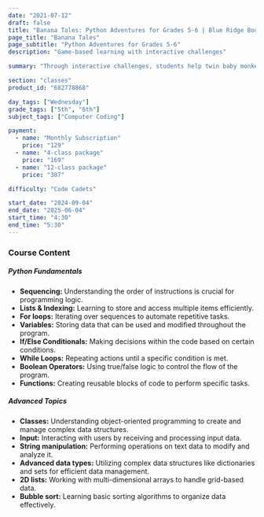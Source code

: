 ```yaml
---
date: "2021-07-12"
draft: false
title: "Banana Tales: Python Adventures for Grades 5-6 | Blue Ridge Boost"
page_title: "Banana Tales"
page_subtitle: "Python Adventures for Grades 5-6"
description: "Game-based learning with interactive challenges"

summary: "Through interactive challenges, students help twin baby monkeys reunite by solving coding problems, reinforcing their understanding of Python fundamentals and advanced topics. The course covers essential concepts such as sequencing, loops, conditionals, functions, and introduces more complex topics like classes, string manipulation, and sorting algorithms. With step-by-step instructions, interactive quizzes, and a supportive learning environment, this course provides a fun and effective way for 5th and 6th graders to develop their programming skills."

section: "classes"
product_id: "682778868"

day_tags: ["Wednesday"]
grade_tags: ["5th", "6th"]
subject_tags: ["Computer Coding"]

payment:
  - name: "Monthly Subscription"
    price: "129"
  - name: "4-class package"
    price: "169"
  - name: "12-class package"
    price: "387"

difficulty: "Code Cadets"

start_date: "2024-09-04"
end_date: "2025-06-04"
start_time: "4:30"
end_time: "5:30"
---
```


<h3>Course Content</h3>

<h5>Python Fundamentals</h5>
<ul>
    <li><strong>Sequencing:</strong> Understanding the order of instructions is crucial for programming logic.</li>
    <li><strong>Lists & Indexing:</strong> Learning to store and access multiple items efficiently.</li>
    <li><strong>For loops:</strong> Iterating over sequences to automate repetitive tasks.</li>
    <li><strong>Variables:</strong> Storing data that can be used and modified throughout the program.</li>
    <li><strong>If/Else Conditionals:</strong> Making decisions within the code based on certain conditions.</li>
    <li><strong>While Loops:</strong> Repeating actions until a specific condition is met.</li>
    <li><strong>Boolean Operators:</strong> Using true/false logic to control the flow of the program.</li>
    <li><strong>Functions:</strong> Creating reusable blocks of code to perform specific tasks.</li>
</ul>
<h5>Advanced Topics</h5>
<ul>
    <li><strong>Classes:</strong> Understanding object-oriented programming to create and manage complex data structures.</li>
    <li><strong>Input:</strong> Interacting with users by receiving and processing input data.</li>
    <li><strong>String manipulation:</strong> Performing operations on text data to modify and analyze it.</li>
    <li><strong>Advanced data types:</strong> Utilizing complex data structures like dictionaries and sets for efficient data management.</li>
    <li><strong>2D lists:</strong> Working with multi-dimensional arrays to handle grid-based data.</li>
    <li><strong>Bubble sort:</strong> Learning basic sorting algorithms to organize data effectively.</li>
</ul>